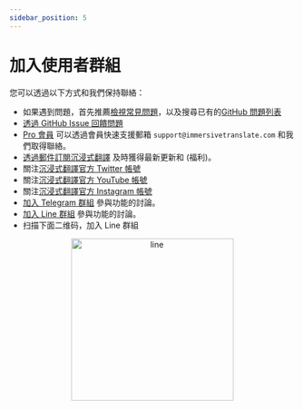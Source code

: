 ```yaml
---
sidebar_position: 5
---
```


# 加入使用者群組

您可以透過以下方式和我們保持聯絡：

- 如果遇到問題，首先推薦[檢視常見問題](/docs/faq/)，以及搜尋已有的[GitHub 問題列表](https://github.com/immersive-translate/immersive-translate/issues/)
- [透過 GitHub Issue 回饋問題](https://github.com/immersive-translate/immersive-translate/issues/)
- [Pro 會員](https://immersivetranslate.com/pricing/) 可以透過會員快速支援郵箱 `support@immersivetranslate.com` 和我們取得聯絡。
- [透過郵件訂閱沉浸式翻譯](https://immersivetranslate.substack.com/) 及時獲得最新更新和 (福利)。
- 關注[沉浸式翻譯官方 Twitter 帳號](https://x.com/immersivetrans)
- 關注[沉浸式翻譯官方 YouTube 帳號](https://www.youtube.com/@immersivetranslate_tw)
- 關注[沉浸式翻譯官方 Instagram 帳號](https://www.instagram.com/immersivetranslate)
- [加入 Telegram 群組](https://t.me/+rq848Z09nehlOTgx) 參與功能的討論。
- [加入 Line 群組](https://d.uppmkt.com/linehomepage) 參與功能的討論。
- 扫描下面二维码，加入 Line 群組

<div align="center">
<img src="https://s.immersivetranslate.com/assets/r2-uploads/Line-QRCode.jpeg" width="286" alt="line"/>
</div>
